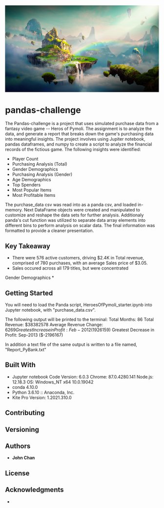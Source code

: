 ![alt text](https://github.com/speedracer05/pandas-challenge/blob/main/HeroesOfPymoli/Resources/Fantasy.png)

# pandas-challenge
The Pandas-challenge is a project that uses simulated purchase data from a fantasy video game -- Heros of Pymoli. The assignment is to analyze the data, and generate a report that breaks down the game's purchasing data into meaningful insights. The project involves using Jupiter notebook, pandas dataframes, and numpy to create a script to analyze the financial records of the fictious game. The following insights were identified:
* Player Count
* Purchasing Analysis (Total)
* Gender Demographics
* Purchasing Analysis (Gender)
* Age Demographics
* Top Spenders
* Most Popular Items
* Most Profitable Items

The purchase_data csv was read into as a panda csv, and loaded in-memory. Next DataFrame objects were created and manipulated to customize and reshape the data sets for further analysis. Additionaly panda's cut function was utilized to separate data array elements into different bins to perform analysis on scalar data. The final information was formatted to provide a cleaner presentation. 

## Key Takeaway
* There were 576 active customers, driving $2.4K in Total revenue, comprised of 780 purchases, with an average Sales price of $3.05.
* Sales occured across all 179 titles, but were concentrated 

Gender Demographics
* 
## Getting Started

You will need to load the Panda script, HeroesOfPymoli_starter.ipynb into Jupyter notebook, with "purchase_data.csv". 

The following output will be printed to the terminal:
Total Months: 86
Total Revenue: $38382578
Average Revenue Change: $6269
Greatest Increase in Profit: Feb-2012 ($1926159) 
Greatest Decrease in Profit: Sep-2013 ($-2196167)

In addition a text file of the same output is written to a file named, "Report_PyBank.txt"

## Built With

* Jupyter notebook Code Version: 6.0.3
Chrome: 87.0.4280.141
Node.js: 12.18.3
OS: Windows_NT x64 10.0.19042
* conda 4.10.0
* Python 3.6.10 :: Anaconda, Inc.
* Kite Pro Version: 1.2021.310.0
## Contributing


## Versioning

## Authors

* **John Chan**


## License

## Acknowledgments

* 
